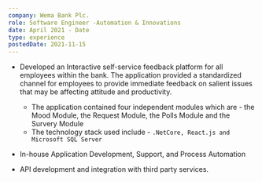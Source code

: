 ```yaml
---
company: Wema Bank Plc.
role: Software Engineer -Automation & Innovations
date: April 2021 - Date
type: experience
postedDate: 2021-11-15
---
```


- Developed an Interactive self-service feedback platform for all employees within the bank. The application provided a standardized channel for employees to provide immediate feedback on salient issues that may be affecting attitude and productivity.

  - The application contained four independent modules which are - the Mood Module, the Request Module, the Polls Module and the Survery Module
  - The technology stack used include - `.NetCore, React.js and Microsoft SQL Server`

- In-house Application Development, Support, and Process Automation
- API development and integration with third party services.
